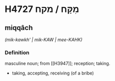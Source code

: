 # H4727 מִקָּח / מקח

## miqqâch

_(mik-kawkh' | mik-KAW | mee-KAHK)_

### Definition

masculine noun; from [[H3947]]; reception; taking.

- taking, accepting, receiving (of a bribe)
